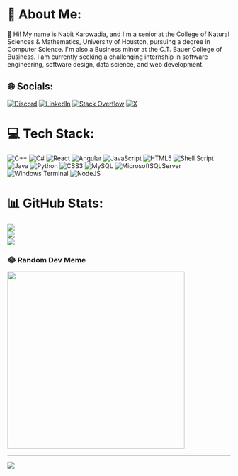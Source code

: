 # 💫 About Me:
👋 Hi! My name is Nabit Karowadia, and I'm a senior at the College of Natural Sciences & Mathematics, University of Houston, pursuing a degree in Computer Science. I'm also a Business minor at the C.T. Bauer College of Business. I am currently seeking a challenging internship in software engineering, software design, data science, and web development.


## 🌐 Socials:
[![Discord](https://img.shields.io/badge/Discord-%237289DA.svg?logo=discord&logoColor=white)](https://discord.gg/https://discord.gg/TnHfnKQEJq) [![LinkedIn](https://img.shields.io/badge/LinkedIn-%230077B5.svg?logo=linkedin&logoColor=white)](https://linkedin.com/in/www.linkedin.com/in/nabit-karowadia-848376224) [![Stack Overflow](https://img.shields.io/badge/-Stackoverflow-FE7A16?logo=stack-overflow&logoColor=white)](https://stackoverflow.com/users/nabit23) [![X](https://img.shields.io/badge/X-black.svg?logo=X&logoColor=white)](https://x.com/nabit23) 

# 💻 Tech Stack:
![C++](https://img.shields.io/badge/c++-%2300599C.svg?style=for-the-badge&logo=c%2B%2B&logoColor=white) ![C#](https://img.shields.io/badge/c%23-%23239120.svg?style=for-the-badge&logo=csharp&logoColor=white) ![React](https://img.shields.io/badge/react-%2320232a.svg?style=for-the-badge&logo=react&logoColor=%2361DAFB) ![Angular](https://img.shields.io/badge/angular-%23DD0031.svg?style=for-the-badge&logo=angular&logoColor=white) ![JavaScript](https://img.shields.io/badge/javascript-%23323330.svg?style=for-the-badge&logo=javascript&logoColor=%23F7DF1E) ![HTML5](https://img.shields.io/badge/html5-%23E34F26.svg?style=for-the-badge&logo=html5&logoColor=white) ![Shell Script](https://img.shields.io/badge/shell_script-%23121011.svg?style=for-the-badge&logo=gnu-bash&logoColor=white) ![Java](https://img.shields.io/badge/java-%23ED8B00.svg?style=for-the-badge&logo=openjdk&logoColor=white) ![Python](https://img.shields.io/badge/python-3670A0?style=for-the-badge&logo=python&logoColor=ffdd54) ![CSS3](https://img.shields.io/badge/css3-%231572B6.svg?style=for-the-badge&logo=css3&logoColor=white) ![MySQL](https://img.shields.io/badge/mysql-%2300000f.svg?style=for-the-badge&logo=mysql&logoColor=white) ![MicrosoftSQLServer](https://img.shields.io/badge/Microsoft%20SQL%20Server-CC2927?style=for-the-badge&logo=microsoft%20sql%20server&logoColor=white) ![Windows Terminal](https://img.shields.io/badge/Windows%20Terminal-%234D4D4D.svg?style=for-the-badge&logo=windows-terminal&logoColor=white) ![NodeJS](https://img.shields.io/badge/node.js-6DA55F?style=for-the-badge&logo=node.js&logoColor=white)
# 📊 GitHub Stats:
![](https://github-readme-stats.vercel.app/api?username=nabit23&theme=dark&hide_border=false&include_all_commits=false&count_private=false)<br/>
![](https://github-readme-streak-stats.herokuapp.com/?user=nabit23&theme=dark&hide_border=false)<br/>
![](https://github-readme-stats.vercel.app/api/top-langs/?username=nabit23&theme=dark&hide_border=false&include_all_commits=false&count_private=false&layout=compact)

### 😂 Random Dev Meme
<img src='https://randommeme-five.vercel.app/' style="height: 400px;"/>

---
[![](https://visitcount.itsvg.in/api?id=nabit23&icon=0&color=0)](https://visitcount.itsvg.in)

<!-- Proudly created with GPRM ( https://gprm.itsvg.in ) -->

